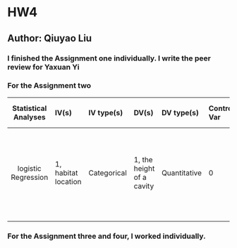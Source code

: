 # HW4
## Author: Qiuyao Liu

### I finished the Assignment one individually. I write the peer review for Yaxuan Yi
### For the Assignment two

| **Statistical Analyses**	|  **IV(s)**  |  **IV type(s)** |  **DV(s)**  |  **DV type(s)**  |  **Control Var** | **Control Var type**  | **Question to be answered** | **_H0_** | **alpha** | **link to paper**| 
|:----------:|:----------|:------------|:-------------|:-------------|:------------|:------------- |:------------------|:----:|:-------:|:-------|
logistic Regression	| 1, habitat location | Categorical  | 1, the height of a cavity| Quantitative | 0 |  N/A | 	control sampling strategy with an arbitrarily varying number of unoccupied locations | Ranks test groups <= Ranks control group | 0.05 | [Why sampling ratio matters: Logistic regression and studies of habitat use](https://journals.plos.org/plosone/article?id=10.1371/journal.pone.0200742#sec002) |
  |||||||||
### For the Assignment three and four, I worked individually.

